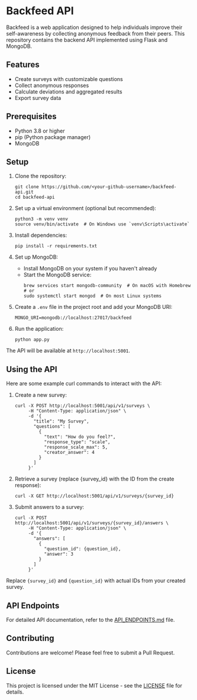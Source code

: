 # Backfeed API

Backfeed is a web application designed to help individuals improve their self-awareness by collecting anonymous feedback from their peers. This repository contains the backend API implemented using Flask and MongoDB.

## Features

- Create surveys with customizable questions
- Collect anonymous responses
- Calculate deviations and aggregated results
- Export survey data

## Prerequisites

- Python 3.8 or higher
- pip (Python package manager)
- MongoDB

## Setup

1. Clone the repository:
   ```
   git clone https://github.com/<your-github-username>/backfeed-api.git
   cd backfeed-api
   ```

2. Set up a virtual environment (optional but recommended):
   ```
   python3 -m venv venv
   source venv/bin/activate  # On Windows use `venv\Scripts\activate`
   ```

3. Install dependencies:
   ```
   pip install -r requirements.txt
   ```

4. Set up MongoDB:
   - Install MongoDB on your system if you haven't already
   - Start the MongoDB service:
     ```
     brew services start mongodb-community  # On macOS with Homebrew
     # or
     sudo systemctl start mongod  # On most Linux systems
     ```

5. Create a `.env` file in the project root and add your MongoDB URI:
   ```
   MONGO_URI=mongodb://localhost:27017/backfeed
   ```

6. Run the application:
   ```
   python app.py
   ```

The API will be available at `http://localhost:5001`.

## Using the API

Here are some example curl commands to interact with the API:

1. Create a new survey:
   ```
   curl -X POST http://localhost:5001/api/v1/surveys \
        -H "Content-Type: application/json" \
        -d '{
          "title": "My Survey",
          "questions": [
            {
              "text": "How do you feel?",
              "response_type": "scale",
              "response_scale_max": 5,
              "creator_answer": 4
            }
          ]
        }'
   ```

2. Retrieve a survey (replace {survey_id} with the ID from the create response):
   ```
   curl -X GET http://localhost:5001/api/v1/surveys/{survey_id}
   ```

3. Submit answers to a survey:
   ```
   curl -X POST http://localhost:5001/api/v1/surveys/{survey_id}/answers \
        -H "Content-Type: application/json" \
        -d '{
          "answers": [
            {
              "question_id": {question_id},
              "answer": 3
            }
          ]
        }'
   ```

Replace `{survey_id}` and `{question_id}` with actual IDs from your created survey.

## API Endpoints

For detailed API documentation, refer to the [API_ENDPOINTS.md](API_ENDPOINTS.md) file.

## Contributing

Contributions are welcome! Please feel free to submit a Pull Request.

## License

This project is licensed under the MIT License - see the [LICENSE](LICENSE) file for details.